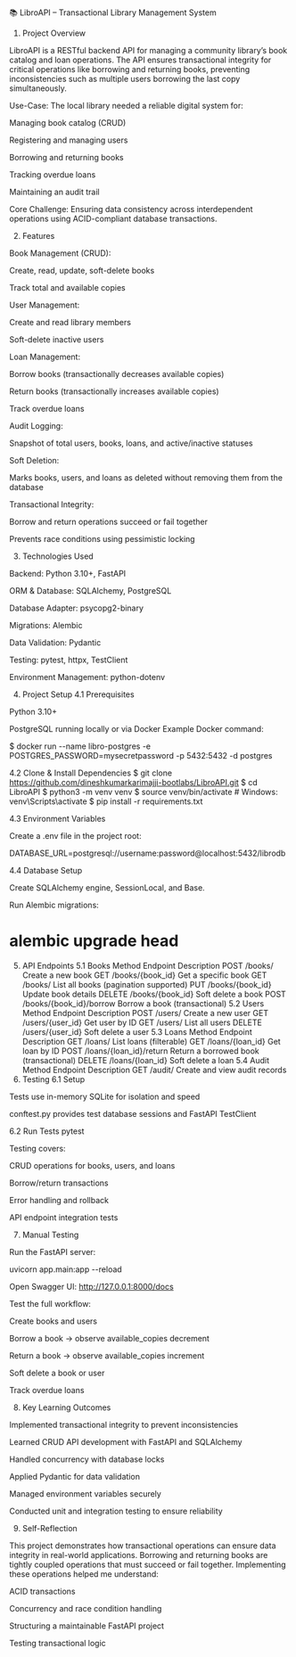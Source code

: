 📚 LibroAPI – Transactional Library Management System
1. Project Overview

LibroAPI is a RESTful backend API for managing a community library’s book catalog and loan operations. The API ensures transactional integrity for critical operations like borrowing and returning books, preventing inconsistencies such as multiple users borrowing the last copy simultaneously.

Use-Case:
The local library needed a reliable digital system for:

Managing book catalog (CRUD)

Registering and managing users

Borrowing and returning books

Tracking overdue loans

Maintaining an audit trail

Core Challenge:
Ensuring data consistency across interdependent operations using ACID-compliant database transactions.

2. Features

Book Management (CRUD):

Create, read, update, soft-delete books

Track total and available copies

User Management:

Create and read library members

Soft-delete inactive users

Loan Management:

Borrow books (transactionally decreases available copies)

Return books (transactionally increases available copies)

Track overdue loans

Audit Logging:

Snapshot of total users, books, loans, and active/inactive statuses

Soft Deletion:

Marks books, users, and loans as deleted without removing them from the database

Transactional Integrity:

Borrow and return operations succeed or fail together

Prevents race conditions using pessimistic locking

3. Technologies Used

Backend: Python 3.10+, FastAPI

ORM & Database: SQLAlchemy, PostgreSQL

Database Adapter: psycopg2-binary

Migrations: Alembic

Data Validation: Pydantic

Testing: pytest, httpx, TestClient

Environment Management: python-dotenv

4. Project Setup
4.1 Prerequisites

Python 3.10+

PostgreSQL running locally or via Docker
Example Docker command:

$ docker run --name libro-postgres -e POSTGRES_PASSWORD=mysecretpassword -p 5432:5432 -d postgres

4.2 Clone & Install Dependencies
$ git clone https://github.com/dineshkumarkarimajji-bootlabs/LibroAPI.git
$ cd LibroAPI
$ python3 -m venv venv
$ source venv/bin/activate  # Windows: venv\Scripts\activate
$ pip install -r requirements.txt

4.3 Environment Variables

Create a .env file in the project root:

DATABASE_URL=postgresql://username:password@localhost:5432/librodb

4.4 Database Setup

Create SQLAlchemy engine, SessionLocal, and Base.

Run Alembic migrations:

# alembic upgrade head
5. API Endpoints
5.1 Books
Method	Endpoint	Description
POST	/books/	Create a new book
GET	/books/{book_id}	Get a specific book
GET	/books/	List all books (pagination supported)
PUT	/books/{book_id}	Update book details
DELETE	/books/{book_id}	Soft delete a book
POST	/books/{book_id}/borrow	Borrow a book (transactional)
5.2 Users
Method	Endpoint	Description
POST	/users/	Create a new user
GET	/users/{user_id}	Get user by ID
GET	/users/	List all users
DELETE	/users/{user_id}	Soft delete a user
5.3 Loans
Method	Endpoint	Description
GET	/loans/	List loans (filterable)
GET	/loans/{loan_id}	Get loan by ID
POST	/loans/{loan_id}/return	Return a borrowed book (transactional)
DELETE	/loans/{loan_id}	Soft delete a loan
5.4 Audit
Method	Endpoint	Description
GET	/audit/	Create and view audit records
6. Testing
6.1 Setup

Tests use in-memory SQLite for isolation and speed

conftest.py provides test database sessions and FastAPI TestClient

6.2 Run Tests
pytest


Testing covers:

CRUD operations for books, users, and loans

Borrow/return transactions

Error handling and rollback

API endpoint integration tests

7. Manual Testing

Run the FastAPI server:

uvicorn app.main:app --reload


Open Swagger UI: http://127.0.0.1:8000/docs

Test the full workflow:

Create books and users

Borrow a book → observe available_copies decrement

Return a book → observe available_copies increment

Soft delete a book or user

Track overdue loans

8. Key Learning Outcomes

Implemented transactional integrity to prevent inconsistencies

Learned CRUD API development with FastAPI and SQLAlchemy

Handled concurrency with database locks

Applied Pydantic for data validation

Managed environment variables securely

Conducted unit and integration testing to ensure reliability

9. Self-Reflection

This project demonstrates how transactional operations can ensure data integrity in real-world applications. Borrowing and returning books are tightly coupled operations that must succeed or fail together. Implementing these operations helped me understand:

ACID transactions

Concurrency and race condition handling

Structuring a maintainable FastAPI project

Testing transactional logic
